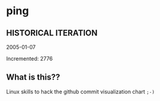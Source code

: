 # ping

## HISTORICAL ITERATION
2005-01-07

Incremented: 2776

## What is this?? 
Linux skills to hack the github commit visualization chart `;-)`
